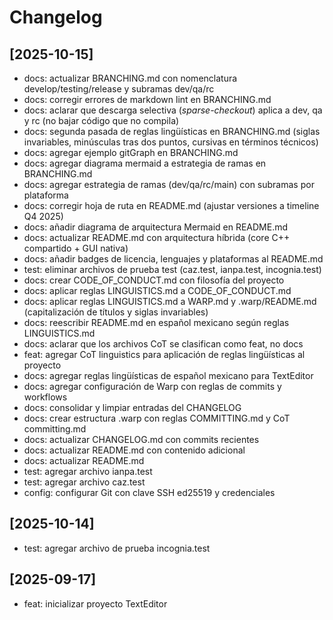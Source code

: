 # Changelog

## [2025-10-15]

- docs: actualizar BRANCHING.md con nomenclatura develop/testing/release y subramas dev/qa/rc
- docs: corregir errores de markdown lint en BRANCHING.md
- docs: aclarar que descarga selectiva (*sparse-checkout*) aplica a dev, qa y rc (no bajar código que no compila)
- docs: segunda pasada de reglas lingüísticas en BRANCHING.md (siglas invariables, minúsculas tras dos puntos, cursivas en términos técnicos)
- docs: agregar ejemplo gitGraph en BRANCHING.md
- docs: agregar diagrama mermaid a estrategia de ramas en BRANCHING.md
- docs: agregar estrategia de ramas (dev/qa/rc/main) con subramas por plataforma
- docs: corregir hoja de ruta en README.md (ajustar versiones a timeline Q4 2025)
- docs: añadir diagrama de arquitectura Mermaid en README.md
- docs: actualizar README.md con arquitectura híbrida (core C++ compartido + GUI nativa)
- docs: añadir badges de licencia, lenguajes y plataformas al README.md
- test: eliminar archivos de prueba test (caz.test, ianpa.test, incognia.test)
- docs: crear CODE_OF_CONDUCT.md con filosofía del proyecto
- docs: aplicar reglas LINGUISTICS.md a CODE_OF_CONDUCT.md
- docs: aplicar reglas LINGUISTICS.md a WARP.md y .warp/README.md (capitalización de títulos y siglas invariables)
- docs: reescribir README.md en español mexicano según reglas LINGUISTICS.md
- docs: aclarar que los archivos CoT se clasifican como feat, no docs
- feat: agregar CoT linguistics para aplicación de reglas lingüísticas al proyecto
- docs: agregar reglas lingüísticas de español mexicano para TextEditor
- docs: agregar configuración de Warp con reglas de commits y workflows
- docs: consolidar y limpiar entradas del CHANGELOG
- docs: crear estructura .warp con reglas COMMITTING.md y CoT committing.md
- docs: actualizar CHANGELOG.md con commits recientes
- docs: actualizar README.md con contenido adicional
- docs: actualizar README.md
- test: agregar archivo ianpa.test
- test: agregar archivo caz.test
- config: configurar Git con clave SSH ed25519 y credenciales

## [2025-10-14]

- test: agregar archivo de prueba incognia.test

## [2025-09-17]

- feat: inicializar proyecto TextEditor
